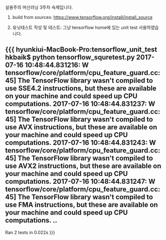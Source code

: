 실용주의 머신러닝 3주차 숙제입니다.

1. build from sources: https://www.tensorflow.org/install/install_source

2. 유닛테스트 작성 및 테스트: 그냥 tensorflow home에 있는 unit test 사용하였습니다.

{{{
hyunkiui-MacBook-Pro:tensorflow_unit_test hkbaik$ python tensorflow_squretest.py 
2017-07-16 10:48:44.831216: W tensorflow/core/platform/cpu_feature_guard.cc:45] The TensorFlow library wasn't compiled to use SSE4.2 instructions, but these are available on your machine and could speed up CPU computations.
2017-07-16 10:48:44.831237: W tensorflow/core/platform/cpu_feature_guard.cc:45] The TensorFlow library wasn't compiled to use AVX instructions, but these are available on your machine and could speed up CPU computations.
2017-07-16 10:48:44.831243: W tensorflow/core/platform/cpu_feature_guard.cc:45] The TensorFlow library wasn't compiled to use AVX2 instructions, but these are available on your machine and could speed up CPU computations.
2017-07-16 10:48:44.831247: W tensorflow/core/platform/cpu_feature_guard.cc:45] The TensorFlow library wasn't compiled to use FMA instructions, but these are available on your machine and could speed up CPU computations.
..
----------------------------------------------------------------------
Ran 2 tests in 0.022s
}}}

